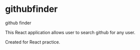 # githubfinder
github finder

This React application allows user to search github for any user.

Created for React practice.
